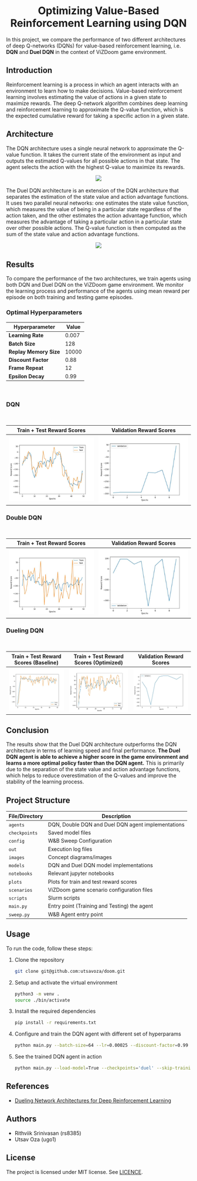 <div align="center">

# <b>Optimizing Value-Based Reinforcement Learning using DQN</b>

</div>

In this project, we compare the performance of two different architectures of deep Q-networks (DQNs) for value-based reinforcement learning, i.e. **DQN** and **Duel DQN** in the context of ViZDoom game environment.


## Introduction

Reinforcement learning is a process in which an agent interacts with an environment to learn how to make decisions. Value-based reinforcement learning involves estimating the value of actions in a given state to maximize rewards. The deep Q-network algorithm combines deep learning and reinforcement learning to approximate the Q-value function, which is the expected cumulative reward for taking a specific action in a given state.

## Architecture

The DQN architecture uses a single neural network to approximate the Q-value function. It takes the current state of the environment as input and outputs the estimated Q-values for all possible actions in that state. The agent selects the action with the highest Q-value to maximize its rewards.

<div align="center"><image width="400" src="./images/dqn.png"></div>

The Duel DQN architecture is an extension of the DQN architecture that separates the estimation of the state value and action advantage functions. It uses two parallel neural networks: one estimates the state value function, which measures the value of being in a particular state regardless of the action taken, and the other estimates the action advantage function, which measures the advantage of taking a particular action in a particular state over other possible actions. The Q-value function is then computed as the sum of the state value and action advantage functions.
<div align="center"><image width="400" src="./images/ddqn.png"></div>

## Results

To compare the performance of the two architectures, we train agents using both DQN and Duel DQN on the ViZDoom game
environment. We monitor the learning process and performance of the agents using mean reward per episode on both training
and testing game episodes.

### Optimal Hyperparameters

| Hyperparameter | Value |
|----------------|-------|
| **Learning Rate** | 0.007 |
| **Batch Size** | 128 |
| **Replay Memory Size** | 10000 |
| **Discount Factor** | 0.88 |
| **Frame Repeat** | 12 |
| **Epsilon Decay** | 0.99 |

<br>

### DQN

<br>

Train + Test Reward Scores | Validation Reward Scores |
:-------------------------:|:-------------------------:
![](./plots/dqn.jpg)  |  ![](./plots/dqn_validation.jpg)

### Double DQN

<br>

Train + Test Reward Scores | Validation Reward Scores |
:-------------------------:|:-------------------------:
![](./plots/double_dqn.jpg)  |  ![](./plots/double_dqn_validation.jpg)


### Dueling DQN

<br>

| Train + Test Reward Scores (**Baseline**) | Train + Test Reward Scores (**Optimized**) | Validation Reward Scores |
:---------:|:-------------------------:|:-------------------------:
![](./plots/duel_dqn_1.jpg) | ![](./plots/duel_dqn.jpg)  |  ![](./plots/duel_dqn_validation_1.jpg)


## Conclusion

The results show that the Duel DQN architecture outperforms the DQN architecture in terms of learning speed and
final performance. **The Duel DQN agent is able to achieve a higher score in the game environment and learns a more
optimal policy faster than the DQN agent.** This is primarily due to the separation of the state value and action advantage
functions, which helps to reduce overestimation of the Q-values and improve the stability of the learning process.

## Project Structure

| File/Directory | Description |
|----------------|-------------|
| `agents`       | DQN, Double DQN and Duel DQN agent implementations  |
| `checkpoints`  | Saved model files  |
| `config`       | W&B Sweep Configuration  |
| `out`          | Execution log files |
| `images`       | Concept diagrams/images  |
| `models`       | DQN and Duel DQN model implementations |
| `notebooks`    | Relevant jupyter notebooks |
| `plots`        | Plots for train and test reward scores |
| `scenarios`    | ViZDoom game scenario configuration files |
| `scripts`      | Slurm scripts |
| `main.py`      | Entry point (Training and Testing) the agent |
| `sweep.py`     | W&B Agent entry point |

## Usage

To run the code, follow these steps:

1. Clone the repository
    ```bash
    git clone git@github.com:utsavoza/doom.git
    ```

2. Setup and activate the virtual environment
    ```bash
    python3 -m venv .
    source ./bin/activate
    ```

3. Install the required dependencies
    ```bash
    pip install -r requirements.txt
    ```

4. Configure and train the DQN agent with different set of hyperparams
    ```bash
    python main.py --batch-size=64 --lr=0.00025 --discount-factor=0.99 --num-epochs=50 --memory-size=10000
    ```

5. See the trained DQN agent in action
    ```bash
    python main.py --load-model=True --checkpoints='duel' --skip-training=True
    ```

## References

- [Dueling Network Architectures for Deep Reinforcement Learning](https://arxiv.org/pdf/1511.06581.pdf)


## Authors

- Rithviik Srinivasan (rs8385)
- Utsav Oza (ugo1)

## License

The project is licensed under MIT license. See [LICENCE](./LICENSE).
